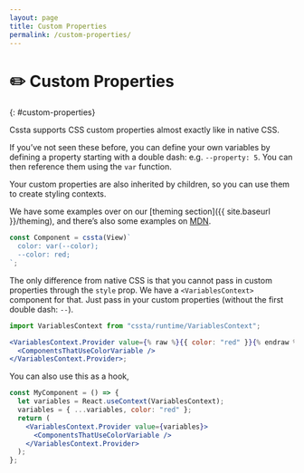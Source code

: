 ```yaml
---
layout: page
title: Custom Properties
permalink: /custom-properties/
---
```


# ✏️ Custom Properties

{: #custom-properties}

Cssta supports CSS custom properties almost exactly like in native CSS.

If you’ve not seen these before, you can define your own variables by defining a property starting with a double dash: e.g. `--property: 5`. You can then reference them using the `var` function.

Your custom properties are also inherited by children, so you can use them to create styling contexts.

We have some examples over on our [theming section]({{ site.baseurl }}/theming), and there’s also some examples on [MDN](https://developer.mozilla.org/en-US/docs/Web/CSS/--*).

```jsx
const Component = cssta(View)`
  color: var(--color);
  --color: red;
`;
```

The only difference from native CSS is that you cannot pass in custom properties through the `style` prop. We have a `<VariablesContext>` component for that. Just pass in your custom properties (without the first double dash: `--`).

```jsx
import VariablesContext from "cssta/runtime/VariablesContext";

<VariablesContext.Provider value={% raw %}{{ color: "red" }}{% endraw %}>
  <ComponentsThatUseColorVariable />
</VariablesContext.Provider>;
```

You can also use this as a hook,

```jsx
const MyComponent = () => {
  let variables = React.useContext(VariablesContext);
  variables = { ...variables, color: "red" };
  return (
    <VariablesContext.Provider value={variables}>
      <ComponentsThatUseColorVariable />
    </VariablesContext.Provider>
  );
};
```
